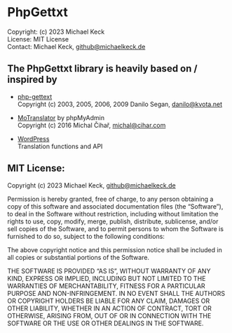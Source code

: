 # PhpGettxt

Copyright: (c) 2023 Michael Keck  
License: MIT License  
Contact: Michael Keck, github@michaelkeck.de  


## The PhpGettxt library is heavily based on / inspired by

- [php-gettext](https://launchpad.net/php-gettext)  
  Copyright (c) 2003, 2005, 2006, 2009 Danilo Segan, danilo@kvota.net

- [MoTranslator](https://github.com/phpmyadmin/motranslator) by phpMyAdmin  
  Copyright (c) 2016 Michal Čihař, michal@cihar.com

- [WordPress](https://wordpress.org/)  
  Translation functions and API


## MIT License:

Copyright (c) 2023 Michael Keck, github@michaelkeck.de

Permission is hereby granted, free of charge, to any person
obtaining a copy of this software and associated documentation
files (the “Software”), to deal in the Software without
restriction, including without limitation the rights to use,
copy, modify, merge, publish, distribute, sublicense, and/or
sell copies of the Software, and to permit persons to whom the
Software is furnished to do so, subject to the following conditions:

The above copyright notice and this permission notice shall be
included in all copies or substantial portions of the Software.

THE SOFTWARE IS PROVIDED “AS IS”, WITHOUT WARRANTY OF ANY KIND,
EXPRESS OR IMPLIED, INCLUDING BUT NOT LIMITED TO THE WARRANTIES
OF MERCHANTABILITY, FITNESS FOR A PARTICULAR PURPOSE AND
NON-INFRINGEMENT. IN NO EVENT SHALL THE AUTHORS OR COPYRIGHT
HOLDERS BE LIABLE FOR ANY CLAIM, DAMAGES OR OTHER LIABILITY,
WHETHER IN AN ACTION OF CONTRACT, TORT OR OTHERWISE, ARISING
FROM, OUT OF OR IN CONNECTION WITH THE SOFTWARE OR THE USE OR
OTHER DEALINGS IN THE SOFTWARE.
